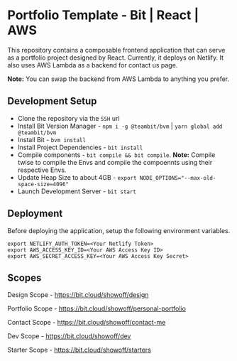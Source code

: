 # Portfolio Template - Bit | React | AWS

This repository contains a composable frontend application that can serve as a portfolio project designed by React.
Currently, it deploys on Netlify. It also uses AWS Lambda as a backend for contact us page.

**Note:** You can swap the backend from AWS Lambda to anything you prefer.

## Development Setup

- Clone the repository via the `SSH` url
- Install Bit Version Manager - `npm i -g @teambit/bvm` | `yarn global add @teambit/bvm`
- Install Bit - `bvm install`
- Install Project Dependencies - `bit install`
- Compile components - `bit compile && bit compile`. **Note:** Compile twise to compile the Envs and compile the compoennts using their respective Envs.
- Update Heap Size to about 4GB - `export NODE_OPTIONS="--max-old-space-size=4096"`
- Launch Development Server - `bit start`

## Deployment

Before deploying the application, setup the following environment variables.

```
export NETLIFY_AUTH_TOKEN=<Your Netlify Token>
export AWS_ACCESS_KEY_ID=<Your AWS Access Key ID>
export AWS_SECRET_ACCESS_KEY=<Your AWS Access Key Secret>
```

## Scopes

Design Scope - https://bit.cloud/showoff/design

Portfolio Scope - https://bit.cloud/showoff/personal-portfolio

Contact Scope - https://bit.cloud/showoff/contact-me

Dev Scope - https://bit.cloud/showoff/dev

Starter Scope - https://bit.cloud/showoff/starters
